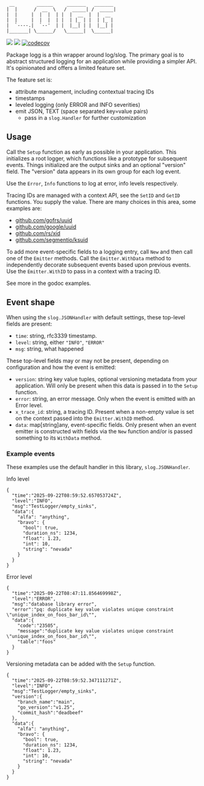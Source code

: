 ```
 __        ______     _______   _______
|  |      /  __  \   /  _____| /  _____|
|  |     |  |  |  | |  |  __  |  |  __
|  |     |  |  |  | |  | |_ | |  | |_ |
|  `----.|  `--'  | |  |__| | |  |__| |
|_______| \______/   \______|  \______|
```

[![](https://github.com/rafaelespinoza/logg/workflows/build/badge.svg)](https://github.com/rafaelespinoza/logg/actions)
[![](https://pkg.go.dev/badge/github.com/rafaelespinoza/logg)](https://pkg.go.dev/github.com/rafaelespinoza/logg)
[![codecov](https://codecov.io/gh/rafaelespinoza/logg/branch/main/graph/badge.svg?token=GFUSTO55PY)](https://codecov.io/gh/rafaelespinoza/logg)

Package logg is a thin wrapper around log/slog. The primary goal is to abstract
structured logging for an application while providing a simpler API. It's
opinionated and offers a limited feature set.

The feature set is:

- attribute management, including contextual tracing IDs
- timestamps
- leveled logging (only ERROR and INFO severities)
- emit JSON, TEXT (space separated key=value pairs)
  - pass in a `slog.Handler` for further customization

## Usage

Call the `Setup` function as early as possible in your application. This
initializes a root logger, which functions like a prototype for subsequent
events. Things initialized are the output sinks and an optional "version"
field. The "version" data appears in its own group for each log event.

Use the `Error`, `Info` functions to log at error, info levels respectively.

Tracing IDs are managed with a context API, see the `SetID` and `GetID`
functions. You supply the value. There are many choices in this area, some
examples are:

- [github.com/gofrs/uuid](https://github.com/gofrs/uuid)
- [github.com/google/uuid](https://github.com/google/uuid)
- [github.com/rs/xid](https://github.com/rs/xid)
- [github.com/segmentio/ksuid](https://github.com/segmentio/ksuid)

To add more event-specific fields to a logging entry, call `New` and then call
one of the `Emitter` methods. Call the `Emitter.WithData` method to
independently decorate subsequent events based upon previous events. Use the
`Emitter.WithID` to pass in a context with a tracing ID.

See more in the godoc examples.

## Event shape

When using the `slog.JSONHandler` with default settings, these top-level fields
are present:

- `time`: string, rfc3339 timestamp.
- `level`: string, either `"INFO"`, `"ERROR"`
- `msg`: string, what happened

These top-level fields may or may not be present, depending on configuration and
how the event is emitted:
- `version`: string key value tuples, optional versioning metadata from your
  application. Will only be present when this data is passed in to the `Setup`
  function.
- `error`: string, an error message. Only when the event is emitted with an
  Error level.
- `x_trace_id`: string, a tracing ID. Present when a non-empty value is set on
  the context passed into the `Emitter.WithID` method.
- `data`: map[string]any, event-specific fields. Only present when an
  event emitter is constructed with fields via the `New` function and/or is
  passed something to its `WithData` method.

### Example events

These examples use the default handler in this library, `slog.JSONHandler`.

Info level
```
{
  "time":"2025-09-22T08:59:52.657053724Z",
  "level":"INFO",
  "msg":"TestLogger/empty_sinks",
  "data":{
    "alfa": "anything",
    "bravo": {
      "bool": true,
      "duration_ns": 1234,
      "float": 1.23,
      "int": 10,
      "string": "nevada"
    }
  }
}
```

Error level
```
{
  "time":"2025-09-22T08:47:11.856469998Z",
  "level":"ERROR",
  "msg":"database library error",
  "error":"pq: duplicate key value violates unique constraint \"unique_index_on_foos_bar_id\"",
  "data":{
    "code":"23505",
    "message":"duplicate key value violates unique constraint \"unique_index_on_foos_bar_id\"",
    "table":"foos"
  }
}
```

Versioning metadata can be added with the `Setup` function.

```
{
  "time":"2025-09-22T08:59:52.347111271Z",
  "level":"INFO",
  "msg":"TestLogger/empty_sinks",
  "version":{
    "branch_name":"main",
    "go_version":"v1.25",
    "commit_hash":"deadbeef"
  },
  "data":{
    "alfa": "anything",
    "bravo": {
      "bool": true,
      "duration_ns": 1234,
      "float": 1.23,
      "int": 10,
      "string": "nevada"
    }
  }
}
```

